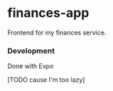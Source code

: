 # finances-app

Frontend for my finances service.

### Development

Done with Expo

[TODO cause I'm too lazy]
